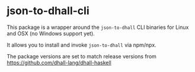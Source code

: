 
# json-to-dhall-cli

This package is a wrapper around the `json-to-dhall` CLI binaries for Linux and OSX (no Windows support yet).

It allows you to install and invoke `json-to-dhall` via npm/npx. 

The package versions are set to match release versions from https://github.com/dhall-lang/dhall-haskell